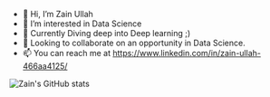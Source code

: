 - 👋 Hi, I’m Zain Ullah
- 👀 I’m interested in Data Science
- 🌱 Currently Diving deep into Deep learning ;)
- 💞️ Looking to collaborate on an opportunity in Data Science.
- 📫 You can reach me at https://www.linkedin.com/in/zain-ullah-466aa4125/

![Zain's GitHub stats](https://github-readme-stats.vercel.app/api?username=ZainAchak&show_icons=true&theme=highcontrast)
<!---
ZainAchak/ZainAchak is a ✨ special ✨ repository because its `README.md` (this file) appears on your GitHub profile.
You can click the Preview link to take a look at your changes.
--->

